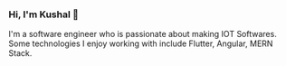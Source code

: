 ### Hi, I'm Kushal 👋

I'm a software engineer who is passionate about making IOT Softwares. Some technologies I enjoy working with include Flutter, Angular, MERN Stack.
